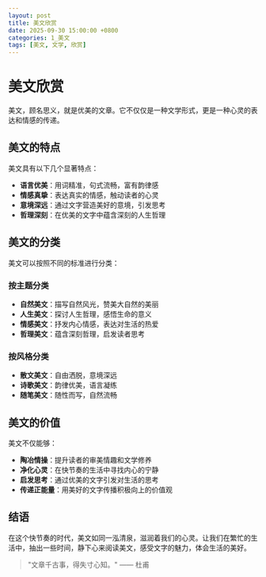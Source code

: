 ```yaml
---
layout: post
title: 美文欣赏
date: 2025-09-30 15:00:00 +0800
categories: 1_美文
tags: [美文, 文学, 欣赏]
---
```


# 美文欣赏

美文，顾名思义，就是优美的文章。它不仅仅是一种文学形式，更是一种心灵的表达和情感的传递。

## 美文的特点

美文具有以下几个显著特点：

- **语言优美**：用词精准，句式流畅，富有韵律感
- **情感真挚**：表达真实的情感，触动读者的心灵
- **意境深远**：通过文字营造美好的意境，引发思考
- **哲理深刻**：在优美的文字中蕴含深刻的人生哲理

## 美文的分类

美文可以按照不同的标准进行分类：

### 按主题分类
- **自然美文**：描写自然风光，赞美大自然的美丽
- **人生美文**：探讨人生哲理，感悟生命的意义
- **情感美文**：抒发内心情感，表达对生活的热爱
- **哲理美文**：蕴含深刻哲理，启发读者思考

### 按风格分类
- **散文美文**：自由洒脱，意境深远
- **诗歌美文**：韵律优美，语言凝练
- **随笔美文**：随性而写，自然流畅

## 美文的价值

美文不仅能够：

- **陶冶情操**：提升读者的审美情趣和文学修养
- **净化心灵**：在快节奏的生活中寻找内心的宁静
- **启发思考**：通过优美的文字引发对生活的思考
- **传递正能量**：用美好的文字传播积极向上的价值观

## 结语

在这个快节奏的时代，美文如同一泓清泉，滋润着我们的心灵。让我们在繁忙的生活中，抽出一些时间，静下心来阅读美文，感受文字的魅力，体会生活的美好。

> "文章千古事，得失寸心知。" —— 杜甫
